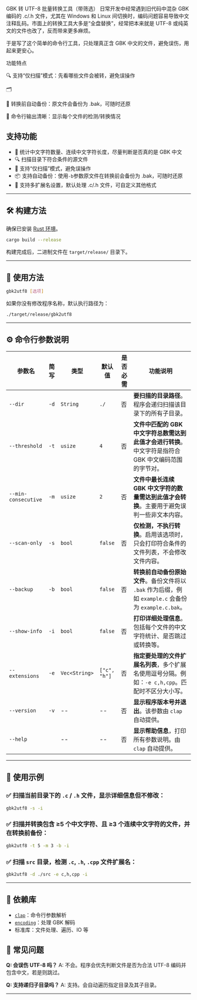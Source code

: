 GBK 转 UTF-8 批量转换工具（带筛选）
日常开发中经常遇到旧代码中混杂 GBK 编码的 .c/.h 文件，尤其在 Windows 和 Linux 间切换时，编码问题容易导致中文注释乱码。市面上的转换工具大多是“全盘替换”，经常把本来就是 UTF-8 或纯英文的文件也改了，反而带来更多麻烦。

于是写了这个简单的命令行工具，只处理真正含 GBK 中文的文件，避免误伤，用起来更安心。

功能特点


🔍 支持“仅扫描”模式：先看哪些文件会被转，避免误操作

🗂️ 

💾 转换前自动备份：原文件会备份为 .bak，可随时还原

🧾 命令行输出清晰：显示每个文件的检测/转换情况



## 支持功能
- 🧾 统计中文字符数量、连续中文字符长度，尽量判断是否真的是 GBK 中文
- 🔍 扫描目录下符合条件的源文件
- 🧪 支持“仅扫描”模式，避免误操作
- 📦 支持自动备份：使用`-b`参数原文件在转换前会备份为 .bak，可随时还原
- 🧾 支持多扩展名设置，默认处理 .c/.h 文件，可自定义其他格式
---

## 🛠️ 构建方法

确保已安装 [Rust 环境](https://www.rust-lang.org/zh-CN/tools/install)。

```bash
cargo build --release
````

构建完成后，二进制文件在 `target/release/` 目录下。

---

## 🚀 使用方法

```bash
gbk2utf8 [选项]
```

如果你没有修改程序名称，默认执行路径为：

```bash
./target/release/gbk2utf8
```

---

## ⚙️ 命令行参数说明

| 参数名                 | 简写   | 类型            | 默认值          | 是否必需 | 功能说明                                                                    |
| ------------------- | ---- | ------------- | ------------ | ---- | ----------------------------------------------------------------------- |
| `--dir`             | `-d` | `String`      | `./`         | 否    | **要扫描的目录路径**。程序会递归扫描该目录下的所有子目录。                                         |
| `--threshold`       | `-t` | `usize`       | `4`          | 否    | **文件中匹配的 GBK 中文字符总数需达到此值才会进行转换**。中文字符是指符合 GBK 中文编码范围的字节对。               |
| `--min-consecutive` | `-m` | `usize`       | `2`          | 否    | **文件中最长连续 GBK 中文字符的数量需达到此值才会转换**。主要用于避免误判一些非文本内容。                       |
| `--scan-only`       | `-s` | `bool`        | `false`      | 否    | **仅检测，不执行转换**。启用该选项时，只会打印符合条件的文件列表，不会修改文件内容。                            |
| `--backup`          | `-b` | `bool`        | `false`      | 否    | **转换前自动备份原始文件**。备份文件将以 `.bak` 作为后缀，例如 `example.c` 会备份为 `example.c.bak`。 |
| `--show-info`       | `-i` | `bool`        | `false`      | 否    | **打印详细处理信息**。包括每个文件的中文字符统计、是否跳过或转换等。                                    |
| `--extensions`      | `-e` | `Vec<String>` | `["c", "h"]` | 否    | **指定要处理的文件扩展名列表**，多个扩展名使用逗号分隔。例如：`-e c,h,cpp`。匹配时不区分大小写。                |
| `--version`         | `-v` | --            | --           | 否    | **显示程序版本号并退出**。该参数由 `clap` 自动提供。                                        |
| `--help`            |      | --            | --           | 否    | **显示帮助信息**，打印所有参数说明。由 `clap` 自动提供。                                      |


---

## 📌 使用示例

### ✅ 扫描当前目录下的 `.c` / `.h` 文件，显示详细信息但不修改：

```bash
gbk2utf8 -s -i
```

### ✅ 扫描并转换包含 ≥5 个中文字符、且 ≥3 个连续中文字符的文件，并在转换前备份：

```bash
gbk2utf8 -t 5 -m 3 -b -i
```

### ✅ 扫描 `src` 目录，检测 `.c`, `.h`, `.cpp` 文件扩展名：

```bash
gbk2utf8 -d ./src -e c,h,cpp -i
```

---

## 🧱 依赖库

* [`clap`](https://docs.rs/clap/)：命令行参数解析
* [`encoding`](https://docs.rs/encoding/)：处理 GBK 解码
* 标准库：文件处理、遍历、IO 等


## 🙋 常见问题

**Q: 会误伤 UTF-8 吗？**
A: 不会。程序会优先判断文件是否为合法 UTF-8 编码并包含中文，若是则跳过。

**Q: 支持递归子目录吗？**
A: 支持。会自动遍历指定目录及其子目录。

---
